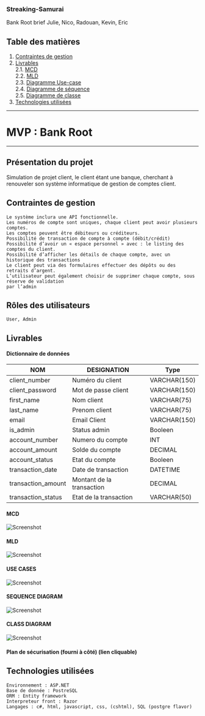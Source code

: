 ### Streaking-Samurai
Bank Root brief Julie, Nico, Radouan, Kevin, Eric

## Table des matières
1. [Contraintes de gestion](#Contraintes-de-gestion)
2. [Livrables](#Livrables)  
   2.1. [MCD](#MCD)  
   2.2. [MLD](#MLD)  
   2.3. [Diagramme Use-case](#USE-CASES)  
   2.4. [Diagramme de séquence](#SEQUENCE-DIAGRAM)   
   2.5. [Diagramme de classe](#CLASS-DIAGRAM)
3. [Technologies utilisées](#Technologies-utilisées)  

-----------------------------  
  
# **MVP : Bank Root**  
  
-----------------------------

## **Présentation du projet**  

Simulation de projet client, le client étant une banque, cherchant à renouveler son système informatique de gestion de comptes client.

## **Contraintes de gestion**  

	Le système inclura une API fonctionnelle.
	Les numéros de compte sont uniques, chaque client peut avoir plusieurs comptes.
	Les comptes peuvent être débiteurs ou créditeurs.
	Possibilité de transaction de compte à compte (débit/crédit)
	Possibilité d’avoir un « espace personnel » avec : le listing des comptes du client.
	Possibilité d’afficher les détails de chaque compte, avec un historique des transactions
	Le client peut via des formulaires effectuer des dépôts ou des retraits d’argent.
	L’utilisateur peut également choisir de supprimer chaque compte, sous réserve de validation   
    par l’admin

## **Rôles des utilisateurs**  

	User, Admin  

## **Livrables**  

#### **Dictionnaire de données**

| NOM                | DESIGNATION               | Type         |
| ------------------ | ------------------------- | ------------ |
| client_number      | Numéro du client          | VARCHAR(150) |
| client_password    | Mot de passe client       | VARCHAR(150) |
| first_name         | Nom client                | VARCHAR(75)  |
| last_name          | Prenom client             | VARCHAR(75)  |
| email              | Email Client              | VARCHAR(150) |
| is_admin           | Status admin              | Booleen      |
| account_number     | Numero du compte          | INT          |
| account_amount     | Solde du compte           | DECIMAL      |
| account_status     | Etat du compte            | Booleen      |
| transaction_date   | Date de transaction       | DATETIME     |
| transaction_amount | Montant de la transaction | DECIMAL      |
| transaction_status | Etat de la transaction    | VARCHAR(50)  |     |

#### **MCD**
![Screenshot](Merise-UML/MCD.png)   
#### **MLD**  
![Screenshot](Merise-UML/MLD.png)
#### **USE CASES**  
![Screenshot](Merise-UML/use%20case.png)
#### **SEQUENCE DIAGRAM**
![Screenshot](Merise-UML/sequence.png)  
#### **CLASS DIAGRAM**  
![Screenshot](Merise-UML/classes.png)
#### Plan de sécurisation (fourni à côté)  (lien cliquable)

## **Technologies utilisées**  

	Environnement : ASP.NET  
	Base de donnée : PostreSQL  
	ORM : Entity framework  
	Interpreteur front : Razor  
	Langages : c#, html, javascript, css, (cshtml), SQL (postgre flavor)   